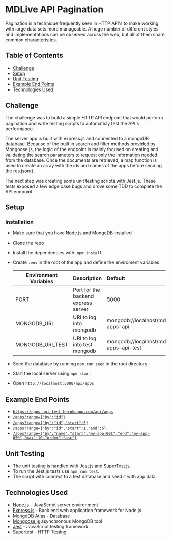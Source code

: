 # MDLive API Pagination

Pagination is a technique frequently seen in HTTP API's to make working with large data
sets more manageable. A huge number of different styles and implementations can be
observed across the web, but all of them share common characteristics.

## Table of Contents

- [Challenge](#challenge)
- [Setup](#setup)
- [Unit Testing](#integrated-testing)
- [Example End Points](#example-end-points)
- [Technologies Used](#Technologies-Used)

## Challenge

The challenge was to build a simple HTTP API endpoint that would perform pagination and write testing scripts to automaticly test the API's performance.

The server app is built with express.js and connected to a mongoDB database. Because of the built in search and filter methods provided by Mongoose.js, the logic of the endpoint is mainly focused on creating and validating the search parameters to request only the information needed from the database. Once the documents are retrieved, a map function is used to create an array with the ids and names of the apps before sending the res.json().

The next step was creating some unit testing scripts with Jest.js. These tests exposed a few edge case bugs and drove some TDD to complete the API endpoint.

## Setup

### Installation

- Make sure that you have Node.js and MongoDB installed
- Clone the repo
- Install the dependencies with: `npm install`
- Create `.env` in the root of the app and define the enviroment variables

  | Environment Variables | Description                         | Default                                  |
  | --------------------- | :---------------------------------- | :--------------------------------------- |
  | PORT                  | Port for the backend express server | 5000                                     |
  | MONGODB_URI           | URI to log into mongodb             | mongodb://localhost/mdlive-apps-api      |
  | MONGODB_URI_TEST      | URI to log into test mongodb        | mongodb://localhost/mdlive-apps-api-test |

- Seed the database by running `npm run seed` in the root directory
- Start the local server using `npm start`
- Open `http://localhost:5000/api/apps`

## Example End Points

- [`https://apps-api-test.herokuapp.com/api/apps`](https://apps-api-test.herokuapp.com/api/apps)
- [`/apps?range={"by":"id"}`](https://apps-api-test.herokuapp.com/api/apps?range={"by":"id"})
- [`/apps?range={"by":"id","start":5}`](https://apps-api-test.herokuapp.com/api/apps?range={"by":"id","start":5})
- [`/apps?range={"by":"id","start":1,"end":5}`](https://apps-api-test.herokuapp.com/api/apps?range={"by":"id","start":1,"end":5})
- [`/apps?range={"by":"name","start":"my-app-001","end":"my-app-050","max":10,"order":"asc"}`](https://apps-api-test.herokuapp.com/api/apps?range={"by":"name","start":"my-app-001","end":"my-app-050","max":10,"order":"asc"})

## Unit Testing

- The unit testing is handled with Jest.js and SuperTest.js.
- To run the Jest.js tests use `npm run test`.
- The script with connect to a test database and seed it with app data.

## Technologies Used

- [Node.js](https://nodejs.org/) - JavaScript server environment
- [Express.js](https://expressjs.com/) - Back end web application framework for Node.js
- [MongoDB Atlas](https://www.mongodb.com/cloud/atlas/) - Database
- [Mongoose.js](https://mongoosejs.com/) asynchronous MongoDB tool
- [Jest](https://jestjs.io/) - JavaScript testing framework
- [Supertest](https://www.npmjs.com/package/supertest) - HTTP Testing
